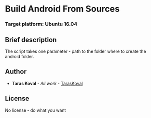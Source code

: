 # Build Android From Sources

### Target platform: Ubuntu 16.04

## Brief description

The script takes one parameter - path to the folder where to create the android folder.

## Author

* **Taras Koval** - *All work* - [TarasKoval](https://github.com/TarasKoval)

## License

No license - do what you want
